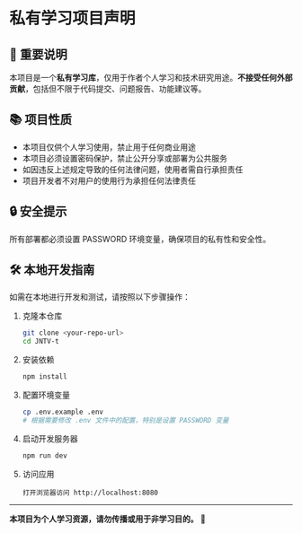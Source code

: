 # 私有学习项目声明

## 🚨 重要说明

本项目是一个**私有学习库**，仅用于作者个人学习和技术研究用途。**不接受任何外部贡献**，包括但不限于代码提交、问题报告、功能建议等。

## 📚 项目性质

- 本项目仅供个人学习使用，禁止用于任何商业用途
- 本项目必须设置密码保护，禁止公开分享或部署为公共服务
- 如因违反上述规定导致的任何法律问题，使用者需自行承担责任
- 项目开发者不对用户的使用行为承担任何法律责任

## 🔒 安全提示

所有部署都必须设置 PASSWORD 环境变量，确保项目的私有性和安全性。

## 🛠️ 本地开发指南

如需在本地进行开发和测试，请按照以下步骤操作：

1. 克隆本仓库
   ```bash
   git clone <your-repo-url>
   cd JNTV-t
   ```

2. 安装依赖
   ```bash
   npm install
   ```

3. 配置环境变量
   ```bash
   cp .env.example .env
   # 根据需要修改 .env 文件中的配置，特别是设置 PASSWORD 变量
   ```

4. 启动开发服务器
   ```bash
   npm run dev
   ```

5. 访问应用
   ```
   打开浏览器访问 http://localhost:8080
   ```

---

**本项目为个人学习资源，请勿传播或用于非学习目的。** 📖

